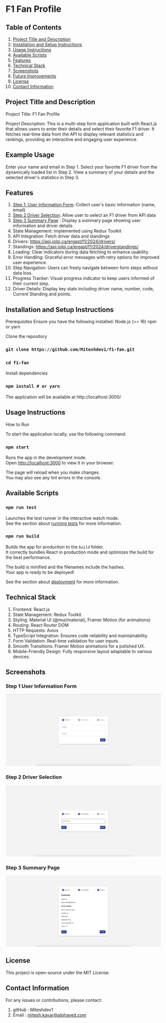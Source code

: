 # F1 Fan Profile

## Table of Contents

1. [Project Title and Description](#Project-Title-and-Description)
2. [Installation and Setup Instructions](#installation-and-Setup-Instructions)
3. [Usage Instructions](#Usage-Instructions)
4. [Available Scripts](#Available-Scripts)
5. [Features](#features)
6. [Technical Stack](#Technical-Stack)
7. [Screenshots](#Screenshots)
8. [Future Improvements](#Future-Improvements)
9. [License](#license)
10. [Contact Information](#Contact-Information)

## Project Title and Description

Project Title: F1 Fan Profile

Project Description:
This is a multi-step form application built with React.js that allows users to enter their details and select their favorite F1 driver. It fetches real-time data from the API to display relevant statistics and rankings, providing an interactive and engaging user experience.

## Example Usage

Enter your name and email in Step 1.
Select your favorite F1 driver from the dynamically loaded list in Step 2.
View a summary of your details and the selected driver's statistics in Step 3.

## Features

1. [Step 1: User Information Form](#Step-1-User-Information-Form): Collect user's basic information (name, email)
2. [Step 2 Driver Selection](#Step-2-Driver-Selection): Allow user to select an F1 driver from API data
3. [Step 3 Summary Page](#Step-3-Summary-Page)`: Display a summary page showing user information and driver details
4. State Management: Implemented using Redux Toolkit
5. API Integration: Fetch driver data and standings
6. Drivers: https://api.jolpi.ca/ergast/f1/2024/drivers/
7. Standings: https://api.jolpi.ca/ergast/f1/2024/driverstandings/
8. Loading: Clear indicators during data fetching to enhance usability.
9. Error Handling: Graceful error messages with retry options for improved user experience.
10. Step Navigation: Users can freely navigate between form steps without data loss.
11. Progress Tracker: Visual progress indicator to keep users informed of their current step.
12. Driver Details: Display key stats including driver name, number, code, Current Standing and points.

## Installation and Setup Instructions

Prerequisites
Ensure you have the following installed:
Node.js (>= 16)
npm or yarn

Clone the repository

### `git clone https://github.com/Miteshdev1/f1-fan.git`

### `cd f1-fan`

Install dependencies

### `npm install # or yarn`

The application will be available at http://localhost:3000/

## Usage Instructions

How to Run

To start the application locally, use the following command:

### `npm start`

Runs the app in the development mode.\
Open [http://localhost:3000](http://localhost:3000) to view it in your browser.

The page will reload when you make changes.\
You may also see any lint errors in the console.

## Available Scripts

### `npm run test`

Launches the test runner in the interactive watch mode.\
See the section about [running tests](https://facebook.github.io/create-react-app/docs/running-tests) for more information.

### `npm run build`

Builds the app for production to the `build` folder.\
It correctly bundles React in production mode and optimizes the build for the best performance.

The build is minified and the filenames include the hashes.\
Your app is ready to be deployed!

See the section about [deployment](https://facebook.github.io/create-react-app/docs/deployment) for more information.

## Technical Stack

1. Frontend: React.js
2. State Management: Redux Toolkit
3. Styling: Material UI (@mui/material), Framer Motion (for animations)
4. Routing: React Router DOM
5. HTTP Requests: Axios
6. TypeScript Integration: Ensures code reliability and maintainability.
7. Form Validation: Real-time validation for user inputs.
8. Smooth Transitions: Framer Motion animations for a polished UX.
9. Mobile-Friendly Design: Fully responsive layout adaptable to various devices.

## Screenshots

### Step 1 User Information Form

![Local Image](src/assets/userInformation.png)

### Step 2 Driver Selection

![Local Image](src/assets/driverSelection.png)

### Step 3 Summary Page

![Local Image](src/assets/summaryPage.png)

## License

This project is open-source under the MIT License.

## Contact Information

For any issues or contributions, please contact:

1. gitHub : Miteshdev1
2. Email : mitesh.kavar@alphaved.com
